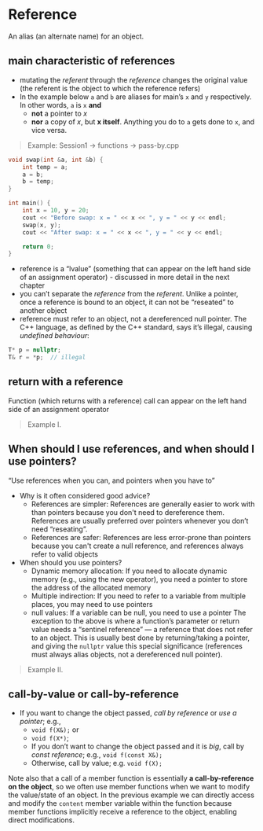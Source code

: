 # Reference
An alias (an alternate name) for an object.

## main characteristic of references
- mutating the *referent* through the *reference* changes the original value
(the referent is the object to which the reference refers)
- In the example below `a` and `b` are aliases for main’s `x` and `y` respectively. In other words, `a` is `x` **and**
    - **not** a pointer to *x*
    - **nor** a copy of *x*, but **x itself**.
Anything you do to `a` gets done to `x`, and vice versa.

> Example: Session1 -> functions -> pass-by.cpp

```cpp
void swap(int &a, int &b) {
    int temp = a;
    a = b;
    b = temp;
}

int main() {
    int x = 10, y = 20;
    cout << "Before swap: x = " << x << ", y = " << y << endl;
    swap(x, y);
    cout << "After swap: x = " << x << ", y = " << y << endl;

    return 0;
}
```
- reference is a “lvalue” (something that can appear on the left hand side of an assignment operator) - discussed in more detail in the next chapter
- you can’t separate the *reference* from the *referent*. Unlike a pointer, once a reference is bound to an object, it can not be “reseated” to another object
- reference must refer to an object, not a dereferenced null pointer. The C++ language, as defined by the C++ standard, says it’s illegal, causing *undefined behaviour*:

 ```cpp
T* p = nullptr;
T& r = *p;  // illegal
```

## return with a reference
Function (which returns with a reference) call can appear on the left hand side of an assignment operator

> Example I.

## When should I use references, and when should I use pointers?
“Use references when you can, and pointers when you have to”
- Why is it often considered good advice?
    - References are simpler: References are generally easier to work with than pointers because you don't need to dereference them. References are usually preferred over pointers whenever you don’t need “reseating”.
    - References are safer: References are less error-prone than pointers because you can't create a null reference, and references always refer to valid objects
- When should you use pointers?
    - Dynamic memory allocation: If you need to allocate dynamic memory (e.g., using the new operator), you need a pointer to store the address of the allocated memory
    - Multiple indirection: If you need to refer to a variable from multiple places, you may need to use pointers
    - null values: If a variable can be null, you need to use a pointer
The exception to the above is where a function’s parameter or return value needs a “sentinel reference” — a reference that does not refer to an object. This is usually best done by returning/taking a pointer, and giving the `nullptr` value this special significance (references must always alias objects, not a dereferenced null pointer).

> Example II.

## call-by-value or call-by-reference
- If you want to change the object passed, *call by reference* or *use a pointer*; e.g., 
    - `void f(X&);` or
    - `void f(X*)`;
    - If you don’t want to change the object passed and it is *big*, call by *const reference*; e.g., `void f(const X&);`
    - Otherwise, call by value; e.g. `void f(X);`

Note also that a call of a member function is essentially **a call-by-reference on the object**, so we often use member functions when we want to modify the value/state of an object.
In the previous example we can directly access and modify the `content` member variable within the function because member functions implicitly receive a reference to the object, enabling direct modifications.